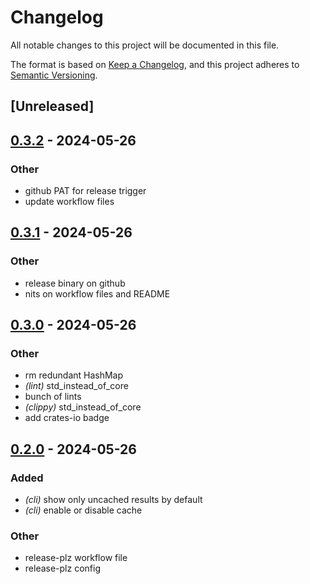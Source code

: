 # Changelog
All notable changes to this project will be documented in this file.

The format is based on [Keep a Changelog](https://keepachangelog.com/en/1.0.0/),
and this project adheres to [Semantic Versioning](https://semver.org/spec/v2.0.0.html).

## [Unreleased]

## [0.3.2](https://github.com/rnbguy/cargo-languagetool/compare/v0.3.1...v0.3.2) - 2024-05-26

### Other
- github PAT for release trigger
- update workflow files

## [0.3.1](https://github.com/rnbguy/cargo-languagetool/compare/v0.3.0...v0.3.1) - 2024-05-26

### Other
- release binary on github
- nits on workflow files and README

## [0.3.0](https://github.com/rnbguy/cargo-languagetool/compare/v0.2.0...v0.3.0) - 2024-05-26

### Other
- rm redundant HashMap
- *(lint)* std_instead_of_core
- bunch of lints
- *(clippy)* std_instead_of_core
- add crates-io badge

## [0.2.0](https://github.com/rnbguy/cargo-languagetool/compare/v0.1.0...v0.2.0) - 2024-05-26

### Added
- *(cli)* show only uncached results by default
- *(cli)* enable or disable cache

### Other
- release-plz workflow file
- release-plz config
